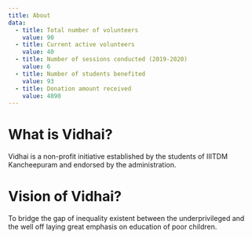 ```yaml
---
title: About
data:
  - title: Total number of volunteers
    value: 90
  - title: Current active volunteers
    value: 40
  - title: Number of sessions conducted (2019-2020)
    value: 6
  - title: Number of students benefited
    value: 93
  - title: Donation amount received
    value: 4890
---
```


# What is Vidhai?
Vidhai is a non-profit initiative established by the students of IIITDM Kancheepuram and endorsed by the administration. 

# Vision of Vidhai?
To bridge the gap of inequality existent between the underprivileged and the well off laying great emphasis on education of poor children. 
